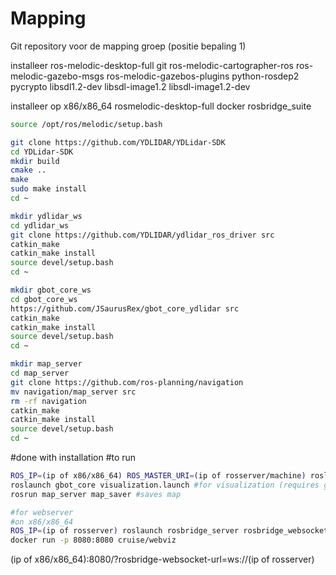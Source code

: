 # Mapping
Git repository voor de mapping groep (positie bepaling 1)

installeer ros-melodic-desktop-full git ros-melodic-cartographer-ros ros-melodic-gazebo-msgs ros-melodic-gazebos-plugins python-rosdep2 pycrypto libsdl1.2-dev libsdl-image1.2 libsdl-image1.2-dev

installeer op x86/x86_64 rosmelodic-desktop-full docker rosbridge_suite

```bash
source /opt/ros/melodic/setup.bash

git clone https://github.com/YDLIDAR/YDLidar-SDK
cd YDLidar-SDK
mkdir build
cmake ..
make
sudo make install
cd ~

mkdir ydlidar_ws
cd ydlidar_ws
git clone https://github.com/YDLIDAR/ydlidar_ros_driver src
catkin_make
catkin_make install
source devel/setup.bash
cd ~

mkdir gbot_core_ws
cd gbot_core_ws
https://github.com/JSaurusRex/gbot_core_ydlidar src
catkin_make
catkin_make install
source devel/setup.bash
cd ~

mkdir map_server
cd map_server
git clone https://github.com/ros-planning/navigation
mv navigation/map_server src
rm -rf navigation
catkin_make
catkin_make install
source devel/setup.bash
cd ~
```

#done with installation
#to run
```bash
ROS_IP=(ip of x86/x86_64) ROS_MASTER_URI=(ip of rosserver/machine) roslaunch gbot_core gbot.launch #starts cartographer
roslaunch gbot_core visualization.launch #for visualization (requires gui)
rosrun map_server map_saver #saves map

#for webserver
#on x86/x86_64
ROS_IP=(ip of rosserver) roslaunch rosbridge_server rosbridge_websocket.launch
docker run -p 8080:8080 cruise/webviz
```
(ip of x86/x86_64):8080/?rosbridge-websocket-url=ws://(ip of rosserver)
